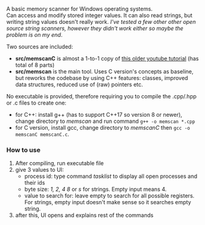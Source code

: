 A basic memory scanner for Windows operating systems.  
Can access and modify stored integer values. It can also read strings, but writing string values doesn't really work. *I've tested a few other other open source string scanners, however they didn't work either so maybe the problem is on my end*.

Two sources are included:
- **src/memscanC** is almost a 1-to-1 copy of 
[this older youtube tutorial](https://www.youtube.com/watch?v=YRPMdb1YMS8) 
(has total of 8 parts)
- **src/memscan** is the main tool. Uses C version's concepts as baseline, but reworks the codebase by using C++ features: classes, improved data structures, reduced use of (raw) pointers etc.

No executable is provided, therefore requiring you to compile the .cpp/.hpp or .c files to create one: 
- for C++: install g++ (has to support C++17 so version 8 or newer), change directory to *memscan* and run command
``g++ -o memscan *.cpp``
- for C version, install gcc, change directory to *memscanC* then ``gcc -o memscanC memscanC.c``.

### How to use

1. After compiling, run executable file
2. give 3 values to UI:
    - process id: type command *tasklist* to display all open processes and their ids
    - byte size: *1, 2, 4 8* or *s* for strings. Empty input means 4.
    - value to search for: leave empty to search for all possible registers. For strings, empty input doesn't make sense so it searches empty string.
3. after this, UI opens and explains rest of the commands